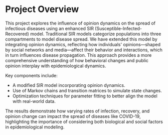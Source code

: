 # Project Overview

This project explores the influence of opinion dynamics on the spread of infectious diseases using an enhanced SIR (Susceptible-Infected-Recovered) model. Traditional SIR models categorize populations into three compartments to model disease spread. We have extended this model by integrating opinion dynamics, reflecting how individuals' opinions—shaped by social networks and media—affect their behavior and interactions, which in turn influences disease propagation. This approach provides a more comprehensive understanding of how behavioral changes and public opinion interplay with epidemiological dynamics.

Key components include:
- A modified SIR model incorporating opinion dynamics.
- Use of Markov chains and transition matrices to simulate state changes.
- Optimization techniques for parameter fitting to better align the model with real-world data.

The results demonstrate how varying rates of infection, recovery, and opinion change can impact the spread of diseases like COVID-19, highlighting the importance of considering both biological and social factors in epidemiological modeling.
